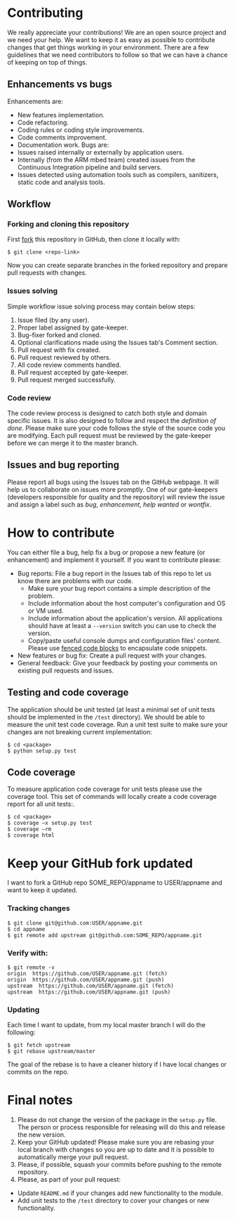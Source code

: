 # Contributing
We really appreciate your contributions! We are an open source project and we need your help. We want to keep it as easy as possible to contribute changes that get things working in your environment. There are a few guidelines that we need contributors to follow so that we can have a chance of keeping on top of things.
## Enhancements vs bugs
Enhancements are:
* New features implementation.
* Code refactoring.
* Coding rules or coding style improvements.
* Code comments improvement.
* Documentation work.
Bugs are:
* Issues raised internally or externally by application users.
* Internally (from the ARM mbed team) created issues from the Continuous Integration pipeline and build servers.
* Issues detected using automation tools such as compilers, sanitizers, static code and analysis tools.

## Workflow
### Forking and cloning this repository
First [fork](https://help.github.com/articles/fork-a-repo/) this repository in GitHub, then clone it locally with:
```
$ git clone <repo-link>
```
Now you can create separate branches in the forked repository and prepare pull requests with changes.
### Issues solving
Simple workflow issue solving process may contain below steps:
1. Issue filed (by any user).
2. Proper label assigned by gate-keeper.
3. Bug-fixer forked and cloned.
4. Optional clarifications made using the Issues tab's Comment section.
5. Pull request with fix created.
6. Pull request reviewed by others.
7. All code review comments handled. 
8. Pull request accepted by gate-keeper.
9. Pull request merged successfully.

### Code review
The code review process is designed to catch both style and domain specific issues. It is also designed to follow and respect the _definition of done_. Please make sure your code follows the style of the source code you are modifying. Each pull request must be reviewed by the gate-keeper before we can merge it to the master branch.
## Issues and bug reporting
Please report all bugs using the Issues tab on the GitHub webpage. It will help us to collaborate on issues more promptly. One of our gate-keepers (developers responsible for quality and the repository) will review the issue and assign a label such as _bug_, _enhancement_, _help wanted_ or _wontfix_.
# How to contribute
You can either file a bug, help fix a bug or propose a new feature (or enhancement) and implement it yourself. If you want to contribute please:
* Bug reports: File a bug report in the Issues tab of this repo to let us know there are problems with our code.
  * Make sure your bug report contains a simple description of the problem.
  * Include information about the host computer's configuration and OS or VM used.
  * Include information about the application's version. All applications should have at least a ``--version`` switch you can use to check the version.
  * Copy/paste useful console dumps and configuration files' content. Please use [fenced code blocks](https://help.github.com/articles/github-flavored-markdown/#fenced-code-blocks) to encapsulate code snippets.
* New features or bug fix: Create a pull request with your changes. 
* General feedback: Give your feedback by posting your comments on existing pull requests and issues.

## Testing and code coverage
The application should be unit tested (at least a minimal set of unit tests should be implemented in the ``/test`` directory). We should be able to measure the unit test code coverage. 
Run a unit test suite to make sure your changes are not breaking current implementation:
```
$ cd <package>
$ python setup.py test
```
## Code coverage
To measure application code coverage for unit tests please use the coverage tool. This set of commands will locally create a code coverage report for all unit tests:.
```
$ cd <package>
$ coverage –x setup.py test
$ coverage –rm
$ coverage html
```
# Keep your GitHub fork updated
I want to fork a GitHub repo SOME_REPO/appname to USER/appname and want to keep it updated.
### Tracking changes
```
$ git clone git@github.com:USER/appname.git
$ cd appname
$ git remote add upstream git@github.com:SOME_REPO/appname.git
```
### Verify with:
```
$ git remote -v
origin  https://github.com/USER/appname.git (fetch)
origin  https://github.com/USER/appname.git (push)
upstream  https://github.com/USER/appname.git (fetch)
upstream  https://github.com/USER/appname.git (push)
```
### Updating
Each time I want to update, from my local master branch I will do the following:
```
$ git fetch upstream
$ git rebase upstream/master
```
The goal of the rebase is to have a cleaner history if I have local changes or commits on the repo.
# Final notes
1. Please do not change the version of the package in the ``setup.py`` file. The person or process responsible for releasing will do this and release the new version.
2. Keep your GitHub updated! Please make sure you are rebasing your local branch with changes so you are up to date and it is possible to automatically merge your pull request.
3. Please, if possible, squash your commits before pushing to the remote repository.
4. Please, as part of your pull request:
  * Update ``README.md`` if your changes add new functionality to the module.
  * Add unit tests to the ``/test`` directory to cover your changes or new functionality.
